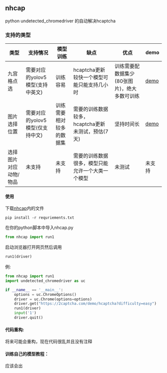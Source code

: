 ## nhcap
python undetected_chromedriver 的自动解决hcaptcha
### 支持的类型
|类型         | 支持情况                        | 模型训练                    |  缺点                                         |优点                                     |demo|
|   -------   |             -------             |           -------           |                    -------                    |                 -------                 |-------|
|九宫格点选    | 需要对应的yolov5模型(支持中英文)  | 训练容易                     |hcaptcha更新较快一个模型可能只能支持几小时        |训练需要配数据集少(80张图片)，绝大多数可训练 |[demo](https://streamable.com/e/bb1wa3) |
|图片选择位置  | 需要对应的yolov5模型(仅支持中文)  | 训练需要相对较多的数据集       |需要的训练数据较多，hcaptcha更新未测试，预估(7天) |坚持时间长                                |[demo](https://streamable.com/e/1zj1z7) |
|选择图片对应动物/物品  | 未支持                  | 未支持                        |需要的训练数据很多，模型只能允许一个大类一个模型  |未测试                                    |未支持|

#### 使用
下载[nhcap](https://github.com/nhcap/nhcap/tree/main/nhcap)内的文件
```
pip install -r requriements.txt
```
在你的python脚本中导入nhcap.py
```python
from nhcap import run1
```
启动浏览器打开网页然后调用
```python
run1(driver)
```

例:
```python
from nhcap import run1
import undetected_chromedriver as uc

if __name__ == '__main__':
    options = uc.ChromeOptions()
    driver = uc.Chrome(options=options)
    driver.get("https://2captcha.com/demo/hcaptcha?difficulty=easy")
    run1(driver)
    input('1')
    driver.quit()
```

#### 代码重构:
将来可能会重构，现在代码很乱并且没有注释

#### 训练自己的模型教程：
应该会出

